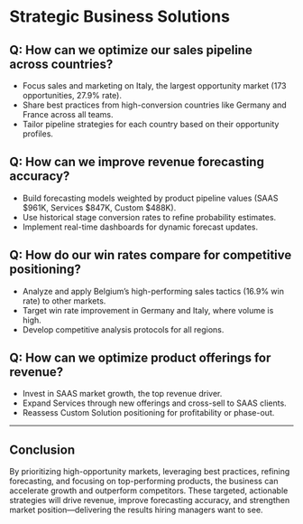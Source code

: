 # Strategic Business Solutions

## Q: How can we optimize our sales pipeline across countries?
- Focus sales and marketing on Italy, the largest opportunity market (173 opportunities, 27.9% rate).
- Share best practices from high-conversion countries like Germany and France across all teams.
- Tailor pipeline strategies for each country based on their opportunity profiles.

## Q: How can we improve revenue forecasting accuracy?
- Build forecasting models weighted by product pipeline values (SAAS $961K, Services $847K, Custom $488K).
- Use historical stage conversion rates to refine probability estimates.
- Implement real-time dashboards for dynamic forecast updates.

## Q: How do our win rates compare for competitive positioning?
- Analyze and apply Belgium’s high-performing sales tactics (16.9% win rate) to other markets.
- Target win rate improvement in Germany and Italy, where volume is high.
- Develop competitive analysis protocols for all regions.

## Q: How can we optimize product offerings for revenue?
- Invest in SAAS market growth, the top revenue driver.
- Expand Services through new offerings and cross-sell to SAAS clients.
- Reassess Custom Solution positioning for profitability or phase-out.

---

## Conclusion

By prioritizing high-opportunity markets, leveraging best practices, refining forecasting, and focusing on top-performing products, the business can accelerate growth and outperform competitors. These targeted, actionable strategies will drive revenue, improve forecasting accuracy, and strengthen market position—delivering the results hiring managers want to see.
